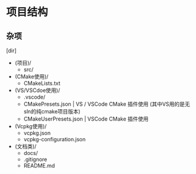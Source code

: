 # 项目结构

## 杂项

[dir]

- (项目)/
  - src/
- (CMake使用)/
  - CMakeLists.txt
- (VS/VSCdoe使用)/
  - .vscode/
  - CMakePresets.json        | VS / VSCode CMake 插件使用 (其中VS用的是无sln的纯cmake项目版本)
  - CMakeUserPresets.json    | VSCode CMake 插件使用
- (Vcpkg使用)/
  - vcpkg.json
  - vcpkg-configuration.json
- (文档类)/
  - docs/
  - .gitignore
  - README.md
